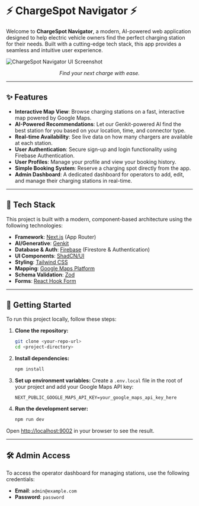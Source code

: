 # ⚡ ChargeSpot Navigator ⚡

Welcome to **ChargeSpot Navigator**, a modern, AI-powered web application designed to help electric vehicle owners find the perfect charging station for their needs. Built with a cutting-edge tech stack, this app provides a seamless and intuitive user experience.

![ChargeSpot Navigator UI Screenshot](https://images.unsplash.com/photo-1707758283398-7df21adba23a?crop=entropy&cs=tinysrgb&fit=max&fm=jpg&ixid=M3w3NDE5ODJ8MHwxfHNlYXJjaHw4fHxjaGFyZ2luZyUyMHN0YXRpb258ZW58MHx8fHwxNzU5MTM5NzE3fDA&ixlib=rb-4.1.0&q=80&w=1080)
*<p align="center">Find your next charge with ease.</p>*

---

## ✨ Features

- **Interactive Map View**: Browse charging stations on a fast, interactive map powered by Google Maps.
- **AI-Powered Recommendations**: Let our Genkit-powered AI find the best station for you based on your location, time, and connector type.
- **Real-time Availability**: See live data on how many chargers are available at each station.
- **User Authentication**: Secure sign-up and login functionality using Firebase Authentication.
- **User Profiles**: Manage your profile and view your booking history.
- **Simple Booking System**: Reserve a charging spot directly from the app.
- **Admin Dashboard**: A dedicated dashboard for operators to add, edit, and manage their charging stations in real-time.

---

## 🚀 Tech Stack

This project is built with a modern, component-based architecture using the following technologies:

- **Framework**: [Next.js](https://nextjs.org/) (App Router)
- **AI/Generative**: [Genkit](https://firebase.google.com/docs/genkit)
- **Database & Auth**: [Firebase](https://firebase.google.com/) (Firestore & Authentication)
- **UI Components**: [ShadCN/UI](https://ui.shadcn.com/)
- **Styling**: [Tailwind CSS](https://tailwindcss.com/)
- **Mapping**: [Google Maps Platform](https://mapsplatform.google.com/)
- **Schema Validation**: [Zod](https://zod.dev/)
- **Forms**: [React Hook Form](https://react-hook-form.com/)

---

## 🏁 Getting Started

To run this project locally, follow these steps:

1.  **Clone the repository:**
    ```bash
    git clone <your-repo-url>
    cd <project-directory>
    ```

2.  **Install dependencies:**
    ```bash
    npm install
    ```

3.  **Set up environment variables:**
    Create a `.env.local` file in the root of your project and add your Google Maps API key:
    ```env
    NEXT_PUBLIC_GOOGLE_MAPS_API_KEY=your_google_maps_api_key_here
    ```

4.  **Run the development server:**
    ```bash
    npm run dev
    ```

Open [http://localhost:9002](http://localhost:9002) in your browser to see the result.

---

## 🛠️ Admin Access

To access the operator dashboard for managing stations, use the following credentials:

- **Email**: `admin@example.com`
- **Password**: `password`
